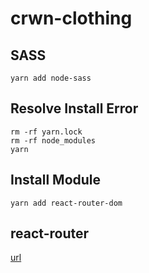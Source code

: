 # crwn-clothing

## SASS
```
yarn add node-sass
```

## Resolve Install Error

```
rm -rf yarn.lock
rm -rf node_modules
yarn
```

## Install Module

```
yarn add react-router-dom
```

## react-router
[url](https://reacttraining.com/react-router/web/guides/quick-start)